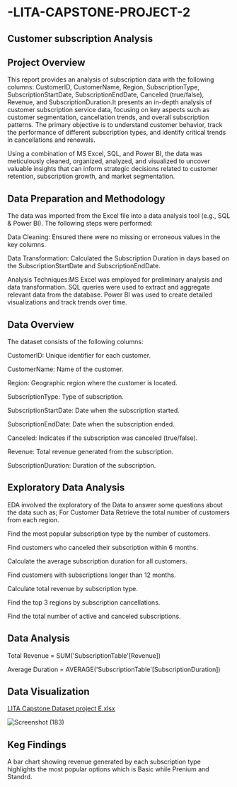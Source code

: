 # -LITA-CAPSTONE-PROJECT-2

## Customer subscription Analysis

## Project Overview
This report provides an analysis of subscription data with the following columns: CustomerID, CustomerName, Region, SubscriptionType, SubscriptionStartDate, SubscriptionEndDate, Canceled (true/false), Revenue, and SubscriptionDuration.It presents an in-depth analysis of customer subscription service data, focusing on key aspects such as customer segmentation, cancellation trends, and overall subscription patterns. The primary objective is to understand customer behavior, track the performance of different subscription types, and identify critical trends in cancellations and renewals.

Using a combination of MS Excel, SQL, and Power BI, the data was meticulously cleaned, organized, analyzed, and visualized to uncover valuable insights that can inform strategic decisions related to customer retention, subscription growth, and market segmentation.

## Data Preparation and Methodology
The data was imported from the Excel file into a data analysis tool (e.g., SQL & Power BI). The following steps were performed:

Data Cleaning: Ensured there were no missing or erroneous values in the key columns.

Data Transformation: Calculated the Subscription Duration in days based on the SubscriptionStartDate and SubscriptionEndDate.

Analysis Techniques:MS Excel was employed for preliminary analysis and data transformation. SQL queries were used to extract and aggregate relevant data from the database. Power BI was used to create detailed visualizations and track trends over time.

## Data Overview

The dataset consists of the following columns:

CustomerID: Unique identifier for each customer.

CustomerName: Name of the customer.

Region: Geographic region where the customer is located.

SubscriptionType: Type of subscription.

SubscriptionStartDate: Date when the subscription started.

SubscriptionEndDate: Date when the subscription ended.

Canceled: Indicates if the subscription was canceled (true/false).

Revenue: Total revenue generated from the subscription.

SubscriptionDuration: Duration of the subscription.

## Exploratory Data Analysis

EDA involved the exploratory of the Data to answer some questions about the data such as;
For Customer Data
Retrieve the total number of customers from each region.

Find the most popular subscription type by the number of customers.

Find customers who canceled their subscription within 6 months.

Calculate the average subscription duration for all customers.

Find customers with subscriptions longer than 12 months.

Calculate total revenue by subscription type.

Find the top 3 regions by subscription cancellations.

Find the total number of active and canceled subscriptions.

## Data Analysis

Total Revenue = SUM('SubscriptionTable'[Revenue])

Average Duration = AVERAGE('SubscriptionTable'[SubscriptionDuration])

## Data Visualization



[LITA Capstone Dataset project E.xlsx](https://github.com/user-attachments/files/17639451/LITA.Capstone.Dataset.project.E.xlsx)

![Screenshot (183)](https://github.com/user-attachments/assets/6d1092aa-1cf4-4ef5-8fe2-4221e937dcb0)

## Keg Findings

A bar chart showing revenue generated by each subscription type highlights the most popular options which is Basic while Prenium and Standrd.
